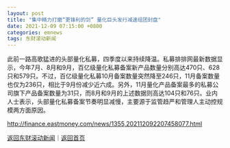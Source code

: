 ```yaml
---
layout: post
title: "集中精力打磨“更锋利的剑” 量化巨头发行减速组团封盘"
date: 2021-12-09 07:15:00 +0800
categories: emnews
tags: 东财滚动新闻
---
```


此前一路高歌猛进的头部量化私募，四季度以来持续降温。私募排排网最新数据显示，今年7月、8月和9月，百亿级量化私募备案新产品数量分别高达470只、628只和579只。不过，百亿级量化私募10月备案数量突然降至246只，11月备案数量也仅为236只，相比于9月份减少近六成。另外，11月量化产品备案最多的私募公司旗下产品备案数量为31只，而8月和9月的上述数据则高达104只和76只。业内人士表示，头部量化私募备案节奏明显减慢，主要源于监管趋严和管理人主动控规模两方面原因。

<http://finance.eastmoney.com/news/1355,202112092207458077.html>

[返回东财滚动新闻](//finews.withounder.com/emnews/)｜[返回首页](//finews.withounder.com/)